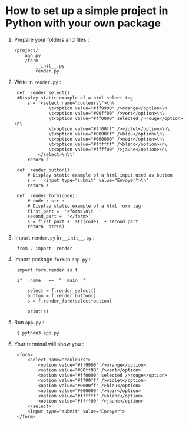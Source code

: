# How to set up a simple project in Python with your own package
 

  

1. Prepare your folders and files :

	   /project/
		   app.py
		   /form
			   __init__.py
			   render.py

2. Write in `render.py` :
		
		def  render_select():
		#Display static example of a html select tag
			s = '<select name="couleurs\">\n\
					\t<option value="#ff9900" />orange</option>\n
					\t<option value="#00ff00" />vert</option>\n\
					\t<option value="#ff0000" selected />rouge</option> \n\
					\t<option value="#ff00ff" />violet</option>\n\
					\t<option value="#0000ff" />bleu</option>\n\
					\t<option value="#000000" />noir</option>\n\
					\t<option value="#ffffff" />blanc</option>\n\
					\t<option value="#ffff00" />jaune</option>\n\
				</select>\n\t'
			return s

		def  render_button():
			# Display static example of a html input used as button
			s =  '<input type="submit" value="Envoyer">\n'
			return s

		def  render_form(code):
			# code : str :
			# Display static example of a html form tag
			first_part =  '<form>\n\t  '
			second_part =  '</form>'
			s = first_part +  str(code)  + second_part
			return  str(s)

3. Import `render.py` in `__init__.py` :

		from . import  render

4. Import package `form` in `app.py` :

		import form.render as f
		
		if __name__ ==  "__main__":

			select = f.render_select()
			button = f.render_button()
			s = f.render_form(select+button)
			
			print(s)
			
5. Run `app.py` :
		
		$ python3 app.py

6. Your terminal will show you :
		
		<form>  
			<select name="couleurs">  
				<option value="#ff9900" />orange</option>  
				<option value="#00ff00" />vert</option>  
				<option value="#ff0000" selected />rouge</option>  
				<option value="#ff00ff" />violet</option>  
				<option value="#0000ff" />bleu</option>  
				<option value="#000000" />noir</option>  
				<option value="#ffffff" />blanc</option>  
				<option value="#ffff00" />jaune</option>  
			</select>  
			<input type="submit" value="Envoyer">  
		</form>



